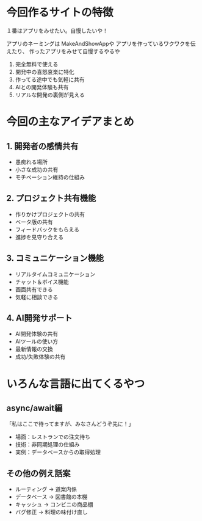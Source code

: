 # 今回作るサイトの特徴

１番はアプリをみせたい。自慢したいや！

アプリのネーミングは
MakeAndShowAppや
アプリを作っているワクワクを伝えたり、
作ったアプリをみせて自慢するやるや

1. 完全無料で使える
2. 開発中の喜怒哀楽に特化
3. 作ってる途中でも気軽に共有
4. AIとの開発体験も共有
5. リアルな開発の裏側が見える

# 今回の主なアイデアまとめ



## 1. 開発者の感情共有
- 愚痴れる場所
- 小さな成功の共有
- モチベーション維持の仕組み

## 2. プロジェクト共有機能
- 作りかけプロジェクトの共有
- ベータ版の共有
- フィードバックをもらえる
- 進捗を見守り合える

## 3. コミュニケーション機能
- リアルタイムコミュニケーション
- チャット＆ボイス機能
- 画面共有できる
- 気軽に相談できる

## 4. AI開発サポート
- AI開発体験の共有
- AIツールの使い方
- 最新情報の交換
- 成功/失敗体験の共有

# いろんな言語に出てくるやつ

## async/await編
「私はここで待ってますが、みなさんどうぞ先に！」
- 場面：レストランでの注文待ち
- 技術：非同期処理の仕組み
- 実例：データベースからの取得処理

## その他の例え話案
- ルーティング → 道案内係
- データベース → 図書館の本棚
- キャッシュ → コンビニの商品棚
- バグ修正 → 料理の味付け直し